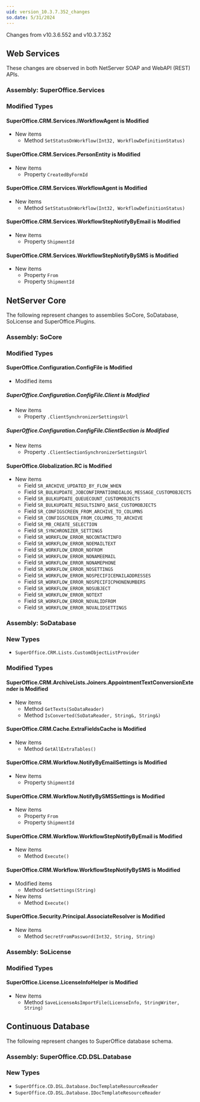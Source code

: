 ```yaml
---
uid: version_10.3.7.352_changes
so.date: 5/31/2024
---
```


Changes from v10.3.6.552 and v10.3.7.352

## Web Services

These changes are observed in both NetServer SOAP and WebAPI (REST) APIs.

### Assembly: SuperOffice.Services

### Modified Types

#### SuperOffice.CRM.Services.IWorkflowAgent is Modified

* New items
  * Method `SetStatusOnWorkflow(Int32, WorkflowDefinitionStatus)`

#### SuperOffice.CRM.Services.PersonEntity is Modified

* New items
  * Property `CreatedByFormId`

#### SuperOffice.CRM.Services.WorkflowAgent is Modified

* New items
  * Method `SetStatusOnWorkflow(Int32, WorkflowDefinitionStatus)`

#### SuperOffice.CRM.Services.WorkflowStepNotifyByEmail is Modified

* New items
  * Property `ShipmentId`

#### SuperOffice.CRM.Services.WorkflowStepNotifyBySMS is Modified

* New items
  * Property `From`
  * Property `ShipmentId`


## NetServer Core

The following represent changes to assemblies SoCore, SoDatabase, SoLicense and SuperOffice.Plugins.

### Assembly: SoCore

### Modified Types

#### SuperOffice.Configuration.ConfigFile is Modified

* Modified items

##### SuperOffice.Configuration.ConfigFile.Client is Modified

* New items
  * Property `.ClientSynchronizerSettingsUrl`


##### SuperOffice.Configuration.ConfigFile.ClientSection is Modified

* New items
  * Property `.ClientSectionSynchronizerSettingsUrl`


#### SuperOffice.Globalization.RC is Modified

* New items
  * Field `SR_ARCHIVE_UPDATED_BY_FLOW_WHEN`
  * Field `SR_BULKUPDATE_JOBCONFIRMATIONDIALOG_MESSAGE_CUSTOMOBJECTS`
  * Field `SR_BULKUPDATE_QUEUECOUNT_CUSTOMOBJECTS`
  * Field `SR_BULKUPDATE_RESULTSINFO_BASE_CUSTOMOBJECTS`
  * Field `SR_CONFIGSCREEN_FROM_ARCHIVE_TO_COLUMNS`
  * Field `SR_CONFIGSCREEN_FROM_COLUMNS_TO_ARCHIVE`
  * Field `SR_MB_CREATE_SELECTION`
  * Field `SR_SYNCHRONIZER_SETTINGS`
  * Field `SR_WORKFLOW_ERROR_NOCONTACTINFO`
  * Field `SR_WORKFLOW_ERROR_NOEMAILTEXT`
  * Field `SR_WORKFLOW_ERROR_NOFROM`
  * Field `SR_WORKFLOW_ERROR_NONAMEEMAIL`
  * Field `SR_WORKFLOW_ERROR_NONAMEPHONE`
  * Field `SR_WORKFLOW_ERROR_NOSETTINGS`
  * Field `SR_WORKFLOW_ERROR_NOSPECIFICEMAILADDRESSES`
  * Field `SR_WORKFLOW_ERROR_NOSPECIFICPHONENUMBERS`
  * Field `SR_WORKFLOW_ERROR_NOSUBJECT`
  * Field `SR_WORKFLOW_ERROR_NOTEXT`
  * Field `SR_WORKFLOW_ERROR_NOVALIDFROM`
  * Field `SR_WORKFLOW_ERROR_NOVALIDSETTINGS`


### Assembly: SoDatabase

### New Types

* `SuperOffice.CRM.Lists.CustomObjectListProvider`

### Modified Types

#### SuperOffice.CRM.ArchiveLists.Joiners.AppointmentTextConversionExtender is Modified

* New items
  * Method `GetTexts(SoDataReader)`
  * Method `IsConverted(SoDataReader, String&, String&)`

#### SuperOffice.CRM.Cache.ExtraFieldsCache is Modified

* New items
  * Method `GetAllExtraTables()`

#### SuperOffice.CRM.Workflow.NotifyByEmailSettings is Modified

* New items
  * Property `ShipmentId`

#### SuperOffice.CRM.Workflow.NotifyBySMSSettings is Modified

* New items
  * Property `From`
  * Property `ShipmentId`

#### SuperOffice.CRM.Workflow.WorkflowStepNotifyByEmail is Modified

* New items
  * Method `Execute()`

#### SuperOffice.CRM.Workflow.WorkflowStepNotifyBySMS is Modified

* Modified items
  * Method `GetSettings(String)`
* New items
  * Method `Execute()`

#### SuperOffice.Security.Principal.AssociateResolver is Modified

* New items
  * Method `SecretFromPassword(Int32, String, String)`


### Assembly: SoLicense

### Modified Types

#### SuperOffice.License.LicenseInfoHelper is Modified

* New items
  * Method `SaveLicenseAsImportFile(LicenseInfo, StringWriter, String)`


## Continuous Database

The following represent changes to SuperOffice database schema.

### Assembly: SuperOffice.CD.DSL.Database

### New Types

* `SuperOffice.CD.DSL.Database.DocTemplateResourceReader`
* `SuperOffice.CD.DSL.Database.IDocTemplateResourceReader`


